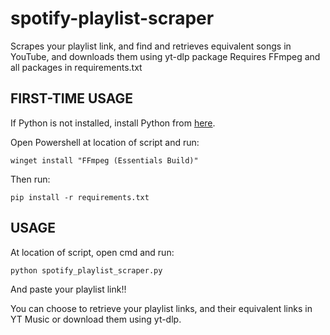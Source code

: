 # spotify-playlist-scraper

Scrapes your playlist link, and find and retrieves equivalent songs in YouTube, and downloads them using yt-dlp package
Requires FFmpeg and all packages in requirements.txt

## FIRST-TIME USAGE
If Python is not installed, install Python from [here](https://www.python.org/downloads/).

Open Powershell at location of script and run:

```winget install "FFmpeg (Essentials Build)"```

Then run:

```pip install -r requirements.txt```

## USAGE

At location of script, open cmd and run:

```python spotify_playlist_scraper.py```

And paste your playlist link!!

You can choose to retrieve your playlist links, and their equivalent links in YT Music or download them using yt-dlp.
